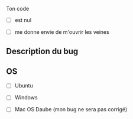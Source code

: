 
Ton code

- [ ] est nul
- [ ] me donne envie de m'ouvrir les veines


## Description du bug


## OS

- [ ] Ubuntu
- [ ] Windows
- [ ] Mac OS Daube (mon bug ne sera pas corrigé)

